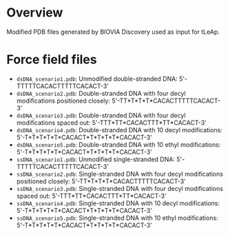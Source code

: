 # Overview 

Modified PDB files generated by BIOVIA Discovery used as input for tLeAp.

# Force field files

* `dsDNA_scenario1.pdb`: Unmodified double-stranded DNA: 5'-TTTTTCACACTTTTTCACACT-3'
* `dsDNA_scenario2.pdb`: Double-stranded DNA with four decyl modifications positioned closely: 5'-TT\*T\*T\*T\*CACACTTTTTCACACT-3'
* `dsDNA_scenario3.pdb`: Double-stranded DNA with four decyl modifications spaced out: 5'-TTT\*TT\*CACACTTT\*TT\*CACACT-3'
* `dsDNA_scenario4.pdb`: Double-stranded DNA with 10 decyl modifications: 5'-T\*T\*T\*T\*T\*CACACT\*T\*T\*T\*T\*CACACT-3'
* `dsDNA_scenario5.pdb`: Double-stranded DNA with 10 ethyl modifications: 5'-T\*T\*T\*T\*T\*CACACT\*T\*T\*T\*T\*CACACT-3'
* `ssDNA_scenario1.pdb`: Unmodified single-stranded DNA: 5'-TTTTTCACACTTTTTCACACT-3'
* `ssDNA_scenario2.pdb`: Single-stranded DNA with four decyl modifications positioned closely: 5'-TT\*T\*T\*T\*CACACTTTTTCACACT-3'
* `ssDNA_scenario3.pdb`: Single-stranded DNA with four decyl modifications spaced out: 5'-TTT\*TT\*CACACTTT\*TT\*CACACT-3'
* `ssDNA_scenario4.pdb`: Single-stranded DNA with 10 decyl modifications: 5'-T\*T\*T\*T\*T\*CACACT\*T\*T\*T\*T\*CACACT-3'
* `ssDNA_scenario5.pdb`: Single-stranded DNA with 10 ethyl modifications: 5'-T\*T\*T\*T\*T\*CACACT\*T\*T\*T\*T\*CACACT-3'
